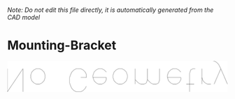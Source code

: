 ###### Note: Do not edit this file directly, it is automatically generated from the CAD model

# Mounting-Bracket

![](/project.svg)

